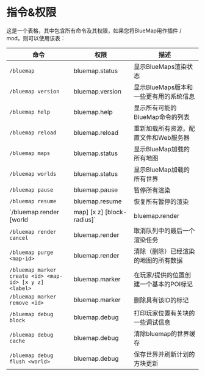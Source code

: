 # 指令&权限

这是一个表格，其中包含所有命令及其权限，如果您将BlueMap用作插件 / mod，则可以使用该表：

| 命令                                                   | 权限            | 描述                                             |
| ------------------------------------------------------ | --------------- | ------------------------------------------------ |
| `/bluemap`                                             | bluemap.status  | 显示BlueMaps渲染状态                             |
| `/bluemap version`                                     | bluemap.version | 显示BlueMaps版本和一些更有用的系统信息           |
| `/bluemap help`                                        | bluemap.help    | 显示所有可能的BlueMap命令的列表                  |
| `/bluemap reload`                                      | bluemap.reload  | 重新加载所有资源，配置文件和Web服务器            |
| `/bluemap maps`                                        | bluemap.status  | 显示BlueMap加载的所有地图                        |
| `/bluemap worlds`                                      | bluemap.status  | 显示BlueMap加载的所有世界                        |
| `/bluemap pause`                                       | bluemap.pause   | 暂停所有渲染                                     |
| `/bluemap resume`                                      | bluemap.resume  | 恢复所有暂停的渲染                               |
| `/bluemap render [world|map] [x z] [block-radius]`     | bluemap.render  | 渲染整个世界（控制台）或玩家（玩家）周围可选半径 |
| `/bluemap render cancel`                               | bluemap.render  | 取消队列中的最后一个渲染任务                     |
| `/bluemap purge <map-id>`                              | bluemap.render  | 清除（删除）已经渲染的地图的所有数据             |
| `/bluemap marker create <id> <map-id> [x y z] <label>` | bluemap.marker  | 在玩家/提供的位置创建一个基本的POI标记           |
| `/bluemap marker remove <id>`                          | bluemap.marker  | 删除具有该ID的标记                               |
| `/bluemap debug block`                                 | bluemap.debug   | 打印玩家位置有关块的一些调试信息               |
| `/bluemap debug cache`                                 | bluemap.debug   | 清除bluemap的世界缓存                            |
| `/bluemap debug flush <world>`                         | bluemap.debug   | 保存世界并刷新计划的方块更新                     |

